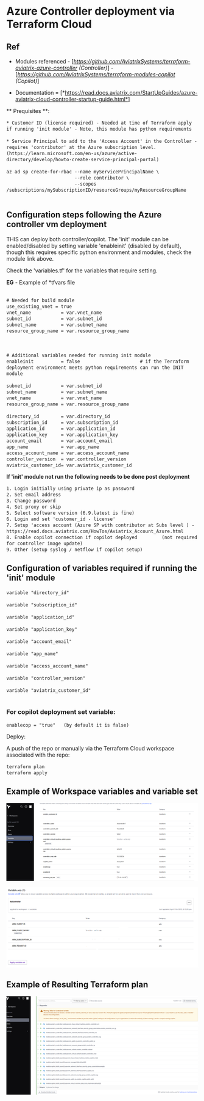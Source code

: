 # Azure Controller deployment via Terraform Cloud

## Ref

+  Modules referenced - [*https://github.com/AviatrixSystems/terraform-aviatrix-azure-controller  (Controller)*]
                      - [*https://github.com/AviatrixSystems/terraform-modules-copilot            (Copilot)*]


+  Documentation      = [*https://read.docs.aviatrix.com/StartUpGuides/azure-aviatrix-cloud-controller-startup-guide.html*]


** Prequisites **:    

```
* Customer ID (license required) - Needed at time of Terraform apply if running 'init module' - Note, this module has python requirements

* Service Principal to add to the 'Access Account' in the Controller - requires 'contributor' at the Azure subscription level.
(https://learn.microsoft.com/en-us/azure/active-directory/develop/howto-create-service-principal-portal)

az ad sp create-for-rbac --name myServicePrincipalName \
                         --role contributor \
                         --scopes /subscriptions/mySubscriptionID/resourceGroups/myResourceGroupName


```


## Configuration steps following the Azure controller vm deployment

THIS can deploy both controller/copilot.
The 'init' module can be enabled/disabled by setting variable 'enableinit' (disabled by default), though 
this requires specific python environment and modules, check the module link above.


Check the 'variables.tf' for the variables that require setting.

**EG**  - Example of *tfvars file 


```

# Needed for build module
use_existing_vnet = true
vnet_name           = var.vnet_name
subnet_id           = var.subnet_id
subnet_name         = var.subnet_name  
resource_group_name = var.resource_group_name



# Additional variables needed for running init module
enableinit          = false                      # if the Terraform deployment environment meets python requirements can run the INIT module

subnet_id           = var.subnet_id
subnet_name         = var.subnet_name
vnet_name           = var.vnet_name
resource_group_name = var.resource_group_name

directory_id        = var.directory_id 
subscription_id     = var.subscription_id
application_id      = var.application_id
application_key     = var.application_key
account_email       = var.account_email
app_name            = var.app_name
access_account_name = var.access_account_name
controller_version  = var.controller_version
aviatrix_customer_id= var.aviatrix_customer_id

```





**If 'init' module not run the following needs to be done post deployment**

```
1. Login initially using private ip as password
2. Set email address
3. Change password
4. Set proxy or skip
5. Select software version (6.9.latest is fine)
6. Login and set 'customer_id - license' 
7. Setup 'access account (Azure SP with contributor at Subs level ) - https://read.docs.aviatrix.com/HowTos/Aviatrix_Account_Azure.html
8. Enable copilot connection if copilot deployed         (not required for controller image update)
9. Other (setup syslog / netflow if copilot setup)

```



## Configuration of variables required if running the 'init' module

```
variable "directory_id" 

variable "subscription_id" 
 
variable "application_id" 
 
variable "application_key" 

variable "account_email" 
 
variable "app_name" 
  
variable "access_account_name" 

variable "controller_version" 
  
variable "aviatrix_customer_id" 
 
```




### For copilot deployment set variable:

```
enablecop = "true"   (by default it is false)

```



Deploy:

A push of the repo or manually via the Terraform Cloud workspace associated with the repo:

```
terraform plan
terraform apply

```




##  Example of Workspace variables and variable set

![Architecture](https://github.com/patelavtx/LabShare/blob/main/AzCtrl-TFCvars.PNG)


![Architecture](https://github.com/patelavtx/LabShare/blob/main/AzCtrl-TFCvarset.PNG)



##  Example of Resulting Terraform plan

![Architecture](https://github.com/patelavtx/LabShare/blob/main/AzCtrl-TFplan.PNG)